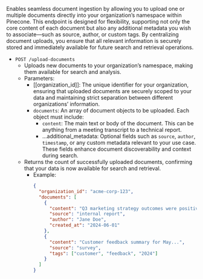 Enables seamless document ingestion by allowing you to upload one or multiple documents directly into your organization’s namespace within Pinecone. This endpoint is designed for flexibility, supporting not only the core content of each document but also any additional metadata you wish to associate—such as source, author, or custom tags. By centralizing document uploads, you ensure that all relevant information is securely stored and immediately available for future search and retrieval operations.

- `POST /upload-documents`
    - Uploads new documents to your organization’s namespace, making them available for search and analysis.
    - Parameters:
        - [[organization_id]]: The unique identifier for your organization, ensuring that uploaded documents are securely scoped to your data and maintaining strict separation between different organizations’ information.
        - `documents`: An array of document objects to be uploaded. Each object must include:
            - `content`: The main text or body of the document. This can be anything from a meeting transcript to a technical report.
            - ...additional_metadata: Optional fields such as `source`, `author`, `timestamp`, or any custom metadata relevant to your use case. These fields enhance document discoverability and context during search.
    - Returns the count of successfully uploaded documents, confirming that your data is now available for search and retrieval.
        - Example:
			```json
			{
			  "organization_id": "acme-corp-123",
			  "documents": [
				{
				  "content": "Q3 marketing strategy outcomes were positive...",
				  "source": "internal report",
				  "author": "Jane Doe",
				  "created_at": "2024-06-01"
				},
				{
				  "content": "Customer feedback summary for May...",
				  "source": "survey",
				  "tags": ["customer", "feedback", "2024"]
				}
			  ]
			}
			```